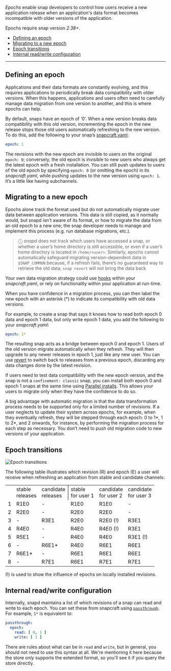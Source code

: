 *Epochs* enable snap developers to control how users receive a new application release when an application's data format becomes incompatible with older versions of the application.

Epochs require snap version _2.38+_. 

- [Defining an epoch](#heading--define)
- [Migrating to a new epoch](#heading--migrate)
- [Epoch transitions](#heading--transitions)
- [Internal read\/write configuration](#heading--internal)

---

<h2 id='heading--define'>Defining an epoch</h2>

Applications and their data formats are constantly evolving, and this requires applications to periodically break data compatibility with older versions. When this happens, applications and users often need to carefully manage data migration from one version to another, and this is where epochs can help.

By default, snaps have  an epoch of ‘0’. When a new version breaks data compatibility with this old version, incrementing the epoch in the new release stops those old users automatically refreshing to the new version. To do this, add the following to your snap’s [snapcraft.yaml](/t/the-snapcraft-format/8337):

```yaml
epoch: 1
```

The revisions with the new epoch are invisible to users on the original `epoch: 0`; conversely, the old epoch is invisible to new users who always get the latest epoch with a fresh installation. You can still push updates to users of the old epoch  by specifying `epoch: 0` (or omitting the epoch) in its *snapcraft.yaml*, while pushing updates to the new version using `epoch: 1`. It’s a little like having subchannels.

<h2 id='heading--migrate'>Migrating to a new epoch</h2>

Epochs alone track the format used but do not automatically migrate user data between application versions. This data is still copied, as it normally would, but snapd isn't aware of its format, or how to migrate the data from an old epoch to a new one; the snap developer needs to manage and implement this process (e.g. run database migrations, etc.).

> ⓘ *snapd* does not track which users have accessed a snap, or whether a user’s home directory is still accessible, or even if a user’s home directory is located in `/home/<user>`. Similarly, epochs cannot automatically safeguard migrating version-dependent data in `$SNAP_COMMON` because, if a refresh fails, there’s no guaranteed way to retrieve the old data; `snap revert` will not bring the data back

Your own data migration strategy could use [hooks](/t/supported-snap-hooks/3795) within your *snapcraft.yaml*, or rely on functionality within your application at run-time.

When you have confidence in a migration process, you can then label the new epoch with an asterisk (*) to indicate its compatibility with old data versions.

For example, to create a snap that says it knows how to read both epoch 0 data and epoch 1 data, but only write epoch 1 data, you add the following to your *snapcraft.yaml*:

```yaml
epoch: 1*
```
The resulting snap acts as a bridge between epoch 0 and epoch 1. Users of the old version migrate automatically when they refresh. They will then upgrade to any newer releases in epoch 1, just like any new user. You can use [revert](/t/getting-started/3876#heading--revert) to switch back to releases from a previous epoch, discarding any data changes done by the latest revision.

If users need to test data compatibility with the new epoch version, and the snap is not a `confinement: classic` snap, you can install both epoch 0 and epoch 1 snaps at the same time using [Parallel installs](/t/parallel-installs/7679/8). This allows your users to migrate only when they have the confidence to do so.

A big advantage with automatic migration is that the data transformation process needs to be supported only for a limited number of revisions.  If a user neglects to update their system across epochs, for example, when they eventually refresh, they will be stepped through each epoch:  0 to 1*, 1 to 2*, and 2 onwards, for instance, by performing the migration process for each step as necessary. You don’t need to push old migration code to new versions of your application.

<h2 id='heading--transitions'>Epoch transitions</h2>

![Epoch transitions](https://assets.ubuntu.com/v1/fa390985-Untitled+drawing.png) 

The following table illustrates which revision \(R\) and epoch (E) a user will receive when refreshing an application from stable and candidate channels:

<!-- OLD MARKDOWN TABLE
|  | stable  | candidate | user 1 installs from <br />  stable | user 2  installs from <br /> candidate         | user 3  installs from <br />  candidate |
| -- | ------- | --------- | --------------------------- | -------------------------------------- | ------------------------------ |
| 1 | R1, E0  | -         | R1                          | R1                                     |  -                              |
| 2 | R2, E0  | -         | R2                          | R2 (candidate is forwarding to stable) | -                               |
| 3 |  -       | R3, E1    | R2                          | R2 (!)                                 | R3                             |
| 4 | R4, E0  |  -         | R4                          | R4 (!)                                 | R3                             |
| 5 | R5, E1  |  -         | R4                          | R4                                     | R3 (!)                         |
| 6 | -        | R6, E1*   | R4                          | R6                                     | R6                         |
| 7 | R6, E1* |  -         | R6                          | R6                                     | R6                             |
| 8 |  -       | R7, E1    | R6                          | R7                                     | R7                             |
(!) is used to show the influence of epochs on locally installed revisions.
-->

<table>
    <tr>
        <td></td>
        <td>stable<br>releases</td>
        <td style="border-right: 1px solid black;">candidate</br>releases</td>
        <td>stable</br>for user 1</td>
        <td>candidate</br>for user 2</td>
        <td>candidate</br> for user 3</td>
    </tr>
    <tr>
        <td>1</td>
        <td>R1E0</td>
        <td>-</td>
        <td>R1E0</td>
        <td>R1E0</td>
        <td>-</td>
    </tr>
    <tr>
        <td>2</td>
        <td>R2E0</td>
        <td>-</td>
        <td>R2E0</td>
        <td>R2E0</td>
        <td>-</td>
    </tr>
    <tr>
        <td>3</td>
        <td>-</td>
        <td>R3E1</td>
        <td>R2E0</td>
        <td>R2E0 (!)</td>
        <td>R3E1</td>
    </tr>
    <tr>
        <td>4</td>
        <td>R4E0</td>
        <td>-</td>
        <td>R4E0</td>
        <td>R4E0 (!)</td>
        <td>R3E1</td>
    </tr>
    <tr>
        <td>5</td>
        <td>R5E1</td>
        <td>-</td>
        <td>R4E0</td>
        <td >R4E0</td>
        <td>R3E1 (!)</td>
    </tr>
    <tr>
        <td>6</td>
        <td>-</td>
        <td>R6E1*</td>
        <td>R4E0</td>
        <td>R6E1</td>
        <td>R6E1</td>
    </tr>
    <tr>
        <td>7</td>
        <td>R6E1*</td>
        <td>-</td>
        <td>R6E1</td>
        <td>R6E1</td>
        <td>R6E1</td>
    </tr>
    <tr>
        <td>8</td>
        <td>-</td>
        <td>R7E1</td>
        <td>R6E1</td>
        <td>R7E1</td>
        <td>R7E1</td>
    </tr>
</table>
(!) is used to show the influence of epochs on locally installed revisions.

<h2 id='heading--internal'>Internal read/write configuration</h2>

Internally, snapd maintains a list of which revisions of a snap can read and write to each epoch. You can set these from snapcraft using [`passthrough`](https://snapcraft.io/docs/using-in-development-features). For example, `1*` is equivalent to:

```yaml
passthrough:
  epoch:
    read: [ 0, 1 ]
    write: [ 1 ]
```

There are rules about what can be in `read` and `write`, but in general, you should not need to use this syntax at all. We're mentioning it here because the store _only_ supports the extended format, so you'll see it if you query the store directly.